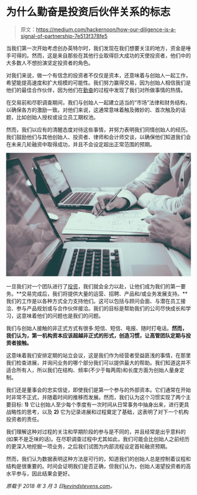 # 为什么勤奋是投资后伙伴关系的标志

> 原文：<https://medium.com/hackernoon/how-our-diligence-is-a-signal-of-partnership-7e513f378fe5>

当我们第一次开始考虑创办英特尔时，我们发现在我们想要关注的地方，资金是唾手可得的。然而，这是来自那些在其他行业取得巨大成功的天使投资者，他们中的大多数人不想扮演坚定投资者的角色。

对我们来说，做一个有信念的投资者不仅仅是资本，还意味着与创始人一起工作，希望能提高速度和扩大规模的可能性。我们努力赢得交易，因为创始人相信我们是他们的最佳合作伙伴，因为他们在[勤奋](https://hackernoon.com/tagged/diligence)的过程中发现了我们对所做事情的热情。

在交易前和尽职调查期间，我们与创始人一起建立适当的“市场”法律和财务结构，以确保各方的激励一致。对他们来说，这通常意味着触及微妙的、首次触及的话题，比如创始人授权或设立员工期权池。

然而，我们以应有的清醒态度对待这些事情，并努力表明我们同情创始人的经历。我们鼓励他们与其他创始人、投资者、律师和会计师交谈，以确保他们知道我们会在未来几轮融资中取得成功，并且不会设定超出正常范围的预期。

![](img/67040fef59a42725379c9f82ac19f75d.png)

一旦我们对一个团队进行了[投资](https://hackernoon.com/tagged/investment)，我们就会全力以赴，让他们成为我们的第一要务。**交易完成后，我们将提供大量的运营、招聘、产品和/或业务发展支持。**我们的工作是以各种方式全力支持他们。这可以包括与顾问会面、与潜在员工接洽、参与产品规划或与合作伙伴接洽。我们的目标是帮助我们的公司尽快成长和学习，这意味着他们的问题也是我们的问题。

我们与创始人接触的非正式方式有很多:短信、短信、电报、随时打电话。**然而，我们认为，第一机构资本应该超越非正式的形式，创造习惯，让高管团队定期与投资者接触。**

这意味着我们安排定期的站立会议，这是我们作为经营者受益匪浅的事情，在那里我们检查进展，并询问业务的哪个部分我们可以提供最大的帮助。我们知道这并不适合所有人，所以我们在结构、频率(不少于每两周)和长度方面为创始人量身定制。

我们还是董事会的忠实信徒，即使我们是第一个参与的外部资本。它们通常在开始时非常不正式，并随着时间的推移而发展。然而，我们认为这个习惯实现了两个主要目标: **1)** 它让创始人至少每个季度有一次时间从日常事务中抽身出来，进行更具战略性的思考，以及 **2)** 它为记录进展和过程奠定了基础，这表明了对下一个机构投资者的责任。

我们理解这种对过程的关注和早期阶段的参与是不同的，并且经常是出乎意料的(如果不是乏味的话)。在尽职调查过程中尤其如此，我们可能会比创始人之前经历的更深入地挖掘一项业务，之后我们试图为内部流程设定首轮融资预期。

然而，我们认为数据表明这种方法是可行的，知道我们的创始人总是控制着议程和结构是很重要的。时间会证明我们是否正确，但我们认为，创始人渴望投资者的高水平参与，因此结果会更好。

*原载于 2018 年 3 月 3 日*[*kevindstevens.com*](http://kevindstevens.com/2018/03/how-our-diligence-is-a-signal-of-partnership/)*。*